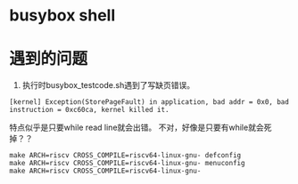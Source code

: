# busybox shell

# 遇到的问题

1. 执行时busybox_testcode.sh遇到了写缺页错误。
```
[kernel] Exception(StorePageFault) in application, bad addr = 0x0, bad instruction = 0xc60ca, kernel killed it.
```

特点似乎是只要while read line就会出错。
不对，好像是只要有while就会死掉？？

```shell
make ARCH=riscv CROSS_COMPILE=riscv64-linux-gnu- defconfig
make ARCH=riscv CROSS_COMPILE=riscv64-linux-gnu- menuconfig
make ARCH=riscv CROSS_COMPILE=riscv64-linux-gnu-
```